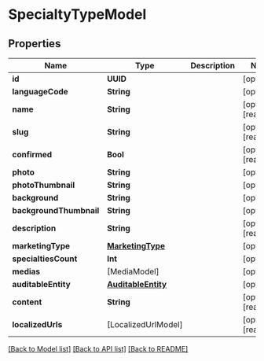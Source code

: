 # SpecialtyTypeModel

## Properties
Name | Type | Description | Notes
------------ | ------------- | ------------- | -------------
**id** | **UUID** |  | [optional] 
**languageCode** | **String** |  | [optional] 
**name** | **String** |  | [optional] [readonly] 
**slug** | **String** |  | [optional] [readonly] 
**confirmed** | **Bool** |  | [optional] [readonly] 
**photo** | **String** |  | [optional] 
**photoThumbnail** | **String** |  | [optional] 
**background** | **String** |  | [optional] 
**backgroundThumbnail** | **String** |  | [optional] 
**description** | **String** |  | [optional] [readonly] 
**marketingType** | [**MarketingType**](MarketingType.md) |  | [optional] 
**specialtiesCount** | **Int** |  | [optional] 
**medias** | [MediaModel] |  | [optional] 
**auditableEntity** | [**AuditableEntity**](AuditableEntity.md) |  | [optional] 
**content** | **String** |  | [optional] [readonly] 
**localizedUrls** | [LocalizedUrlModel] |  | [optional] [readonly] 

[[Back to Model list]](../README.md#documentation-for-models) [[Back to API list]](../README.md#documentation-for-api-endpoints) [[Back to README]](../README.md)


